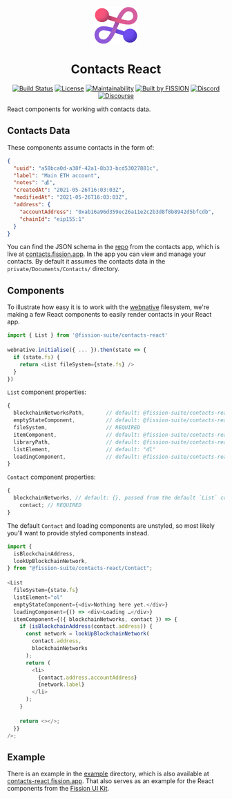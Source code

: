 <div align="center">
  <img src="https://github.com/fission-codes/kit/blob/main/images/logo-icon-coloured.png?raw=true" width="100" />

  <h1>Contacts React</h1>

[![Build Status](https://travis-ci.org/fission-suite/contacts-react.svg?branch=master)](https://travis-ci.org/fission-suite/contacts-react)
[![License](https://img.shields.io/badge/License-Apache%202.0-blue.svg)](https://github.com/fission-suite/blob/master/LICENSE)
[![Maintainability](https://api.codeclimate.com/v1/badges/44fb6a8a0cfd88bc41ef/maintainability)](https://codeclimate.com/github/fission-suite/contacts-react/maintainability)
[![Built by FISSION](https://img.shields.io/badge/⌘-Built_by_FISSION-purple.svg)](https://fission.codes)
[![Discord](https://img.shields.io/discord/478735028319158273.svg)](https://discord.gg/zAQBDEq)
[![Discourse](https://img.shields.io/discourse/https/talk.fission.codes/topics)](https://talk.fission.codes)

</div>

React components for working with contacts data.

## Contacts Data

These components assume contacts in the form of:

```json
{
  "uuid": "a58bca0d-a38f-42a1-8b33-bcd53027881c",
  "label": "Main ETH account",
  "notes": "💰",
  "createdAt": "2021-05-26T16:03:03Z",
  "modifiedAt": "2021-05-26T16:03:03Z",
  "address": {
    "accountAddress": "0xab16a96d359ec26a11e2c2b3d8f8b8942d5bfcdb",
    "chainId": "eip155:1"
  }
}
```

You can find the JSON schema in the [repo](https://github.com/fission-suite/contacts/blob/main/src/Schemas/Dawn/Contact.json) from the contacts app, which is live at [contacts.fission.app](https://contacts.fission.app/). In the app you can view and manage your contacts. By default it assumes the contacts data in the `private/Documents/Contacts/` directory.

## Components

To illustrate how easy it is to work with the [webnative](https://github.com/fission-suite/webnative) filesystem, we're making a few React components to easily render contacts in your React app.

```js
import { List } from '@fission-suite/contacts-react'

webnative.initialise({ ... }).then(state => {
  if (state.fs) {
    return <List fileSystem={state.fs} />
  }
})
```

`List` component properties:

```js
{
  blockchainNetworksPath,       // default: @fission-suite/contacts-react/List.DEFAULT_BLOCKCHAIN_NETWORKS_PATH
  emptyStateComponent,          // default: @fission-suite/contacts-react/List.EmptyState
  fileSystem,                   // REQUIRED
  itemComponent,                // default: @fission-suite/contacts-react/Contact.Contact
  libraryPath,                  // default: @fission-suite/contacts-react/List.DEFAULT_PATH
  listElement,                  // default: "dl"
  loadingComponent,             // default: @fission-suite/contacts-react/List.Loading
}
```

`Contact` component properties:

```js
{
  blockchainNetworks, // default: {}, passed from the default `List` component
    contact; // REQUIRED
}
```

The default `Contact` and loading components are unstyled, so most likely you'll want to provide styled components instead.

```js
import {
  isBlockchainAddress,
  lookUpBlockchainNetwork,
} from "@fission-suite/contacts-react/Contact";

<List
  fileSystem={state.fs}
  listElement="ol"
  emptyStateComponent={<div>Nothing here yet.</div>}
  loadingComponent={() => <div>Loading …</div>}
  itemComponent={({ blockchainNetworks, contact }) => {
    if (isBlockchainAddress(contact.address)) {
      const network = lookUpBlockchainNetwork(
        contact.address,
        blockchainNetworks
      );
      return (
        <li>
          {contact.address.accountAddress}
          {network.label}
        </li>
      );
    }

    return <></>;
  }}
/>;
```

## Example

There is an example in the [example](example/) directory, which is also available at [contacts-react.fission.app](https://contacts-react.fission.app). That also serves as an example for the React components from the [Fission UI Kit](https://github.com/fission-suite/kit).

